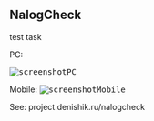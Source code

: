 ## NalogCheck

test task

PC:

<kbd><img alt="screenshotPC" src="https://lh5.googleusercontent.com/ytQeNg71Sfd9Z1BATFhVJFF2LeudGr9RfS03gTegQLMJCONJFVtxzYq4klrE3xF0RGLQY_QFG2RJJkIuva2D=w1920-h953-rw"/></kbd>


Mobile:
<kbd><img alt="screenshotMobile" src="https://lh6.googleusercontent.com/4Xs24VuIryNIBy5PXNfbVCAwjZsyGnK_eyUN4gJmVvgxACHAsh8nTJx6Ntya0iL_ZyrEtth9MEouVDMo2hiu=w560-h953-rw"/></kbd>

See: project.denishik.ru/nalogcheck
